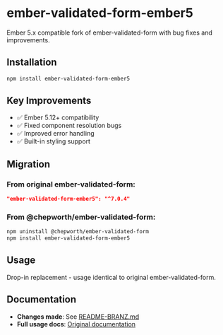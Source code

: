 # ember-validated-form-ember5

Ember 5.x compatible fork of ember-validated-form with bug fixes and improvements.

## Installation

```bash
npm install ember-validated-form-ember5
```

## Key Improvements

- ✅ Ember 5.12+ compatibility
- ✅ Fixed component resolution bugs
- ✅ Improved error handling
- ✅ Built-in styling support

## Migration

### From original ember-validated-form:
```json
"ember-validated-form-ember5": "^7.0.4"
```

### From @chepworth/ember-validated-form:
```bash
npm uninstall @chepworth/ember-validated-form
npm install ember-validated-form-ember5
```

## Usage

Drop-in replacement - usage identical to original ember-validated-form.

## Documentation

- **Changes made**: See [README-BRANZ.md](./README-BRANZ.md)
- **Full usage docs**: [Original documentation](https://adfinis.github.io/ember-validated-form/)
